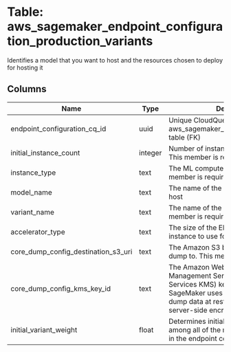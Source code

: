 
# Table: aws_sagemaker_endpoint_configuration_production_variants
Identifies a model that you want to host and the resources chosen to deploy for hosting it
## Columns
| Name        | Type           | Description  |
| ------------- | ------------- | -----  |
|endpoint_configuration_cq_id|uuid|Unique CloudQuery ID of aws_sagemaker_endpoint_configurations table (FK)|
|initial_instance_count|integer|Number of instances to launch initially.  This member is required.|
|instance_type|text|The ML compute instance type.  This member is required.|
|model_name|text|The name of the model that you want to host|
|variant_name|text|The name of the production variant.  This member is required.|
|accelerator_type|text|The size of the Elastic Inference (EI) instance to use for the production variant|
|core_dump_config_destination_s3_uri|text|The Amazon S3 bucket to send the core dump to.  This member is required.|
|core_dump_config_kms_key_id|text|The Amazon Web Services Key Management Service (Amazon Web Services KMS) key that Amazon SageMaker uses to encrypt the core dump data at rest using Amazon S3 server-side encryption|
|initial_variant_weight|float|Determines initial traffic distribution among all of the models that you specify in the endpoint configuration|
